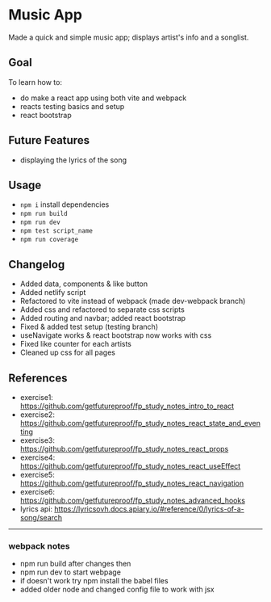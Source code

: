 # Music App

Made a quick and simple music app; displays artist's info and a songlist.

## Goal
To learn how to:
- do make a react app using both vite and webpack
- reacts testing basics and setup
- react bootstrap

## Future Features
- displaying the lyrics of the song

## Usage
- ```npm i``` install dependencies
- ```npm run build```
- ```npm run dev```
- ```npm test script_name```
- ```npm run coverage```

## Changelog
- Added data, components & like button
- Added netlify script
- Refactored to vite instead of webpack (made dev-webpack branch)
- Added css and refactored to separate css scripts
- Added routing and navbar; added react bootstrap
- Fixed & added test setup (testing branch)
- useNavigate works & react bootstrap now works with css
- Fixed like counter for each artists
- Cleaned up css for all pages

## References
- exercise1: https://github.com/getfutureproof/fp_study_notes_intro_to_react
- exercise2: https://github.com/getfutureproof/fp_study_notes_react_state_and_eventing
- exercise3: https://github.com/getfutureproof/fp_study_notes_react_props
- exercise4: https://github.com/getfutureproof/fp_study_notes_react_useEffect
- exercise5: https://github.com/getfutureproof/fp_study_notes_react_navigation
- exercise6: https://github.com/getfutureproof/fp_study_notes_advanced_hooks
- lyrics api: https://lyricsovh.docs.apiary.io/#reference/0/lyrics-of-a-song/search
________
### webpack notes
- npm run build after changes then
- npm run dev to start webpage
- if doesn't work try npm install the babel files
- added older node and changed config file to work with jsx
